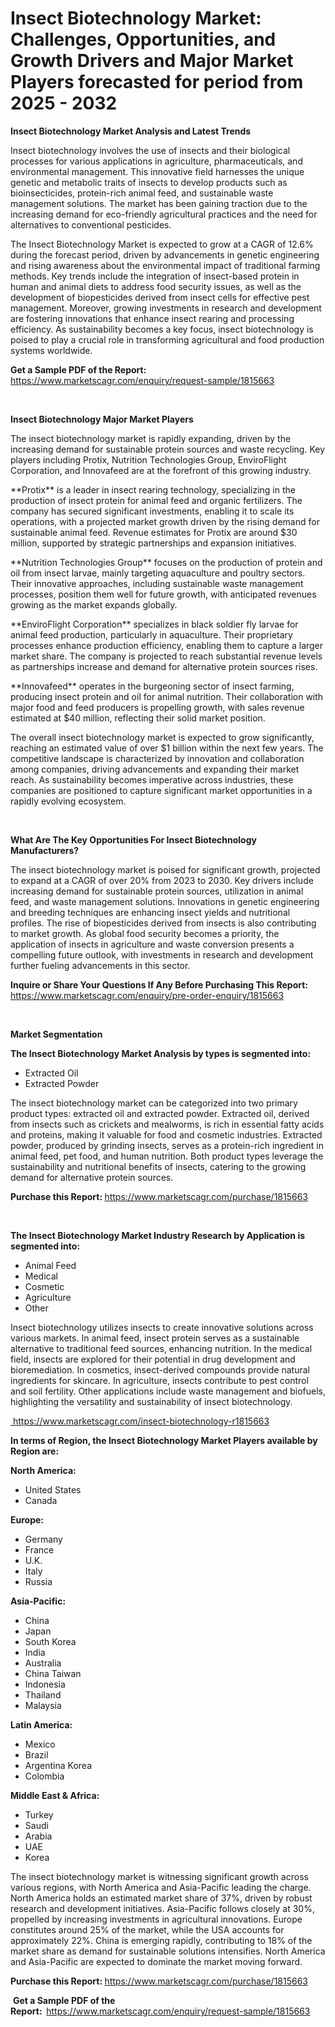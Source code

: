 <p><h1>Insect Biotechnology Market: Challenges, Opportunities, and Growth Drivers and Major Market Players forecasted for period from 2025 - 2032</h1></p><p><strong>Insect Biotechnology Market Analysis and Latest Trends</strong></p>
<p><p>Insect biotechnology involves the use of insects and their biological processes for various applications in agriculture, pharmaceuticals, and environmental management. This innovative field harnesses the unique genetic and metabolic traits of insects to develop products such as bioinsecticides, protein-rich animal feed, and sustainable waste management solutions. The market has been gaining traction due to the increasing demand for eco-friendly agricultural practices and the need for alternatives to conventional pesticides.</p><p>The Insect Biotechnology Market is expected to grow at a CAGR of 12.6% during the forecast period, driven by advancements in genetic engineering and rising awareness about the environmental impact of traditional farming methods. Key trends include the integration of insect-based protein in human and animal diets to address food security issues, as well as the development of biopesticides derived from insect cells for effective pest management. Moreover, growing investments in research and development are fostering innovations that enhance insect rearing and processing efficiency. As sustainability becomes a key focus, insect biotechnology is poised to play a crucial role in transforming agricultural and food production systems worldwide.</p></p>
<p><strong>Get a Sample PDF of the Report:&nbsp;</strong> <a href="https://www.marketscagr.com/enquiry/request-sample/1815663?utm_campaign=2517&utm_medium=2&utm_source=Github&utm_content=ia&utm_term=19042025&utm_id=insect-biotechnology">https://www.marketscagr.com/enquiry/request-sample/1815663</a></p>
<p>&nbsp;</p>
<p><strong>Insect Biotechnology Major Market Players</strong></p>
<p><p>The insect biotechnology market is rapidly expanding, driven by the increasing demand for sustainable protein sources and waste recycling. Key players including Protix, Nutrition Technologies Group, EnviroFlight Corporation, and Innovafeed are at the forefront of this growing industry.</p><p>**Protix** is a leader in insect rearing technology, specializing in the production of insect protein for animal feed and organic fertilizers. The company has secured significant investments, enabling it to scale its operations, with a projected market growth driven by the rising demand for sustainable animal feed. Revenue estimates for Protix are around $30 million, supported by strategic partnerships and expansion initiatives.</p><p>**Nutrition Technologies Group** focuses on the production of protein and oil from insect larvae, mainly targeting aquaculture and poultry sectors. Their innovative approaches, including sustainable waste management processes, position them well for future growth, with anticipated revenues growing as the market expands globally.</p><p>**EnviroFlight Corporation** specializes in black soldier fly larvae for animal feed production, particularly in aquaculture. Their proprietary processes enhance production efficiency, enabling them to capture a larger market share. The company is projected to reach substantial revenue levels as partnerships increase and demand for alternative protein sources rises.</p><p>**Innovafeed** operates in the burgeoning sector of insect farming, producing insect protein and oil for animal nutrition. Their collaboration with major food and feed producers is propelling growth, with sales revenue estimated at $40 million, reflecting their solid market position.</p><p>The overall insect biotechnology market is expected to grow significantly, reaching an estimated value of over $1 billion within the next few years. The competitive landscape is characterized by innovation and collaboration among companies, driving advancements and expanding their market reach. As sustainability becomes imperative across industries, these companies are positioned to capture significant market opportunities in a rapidly evolving ecosystem.</p></p>
<p>&nbsp;</p>
<p><strong>What Are The Key Opportunities For Insect Biotechnology Manufacturers?</strong></p>
<p><p>The insect biotechnology market is poised for significant growth, projected to expand at a CAGR of over 20% from 2023 to 2030. Key drivers include increasing demand for sustainable protein sources, utilization in animal feed, and waste management solutions. Innovations in genetic engineering and breeding techniques are enhancing insect yields and nutritional profiles. The rise of biopesticides derived from insects is also contributing to market growth. As global food security becomes a priority, the application of insects in agriculture and waste conversion presents a compelling future outlook, with investments in research and development further fueling advancements in this sector.</p></p>
<p><strong>Inquire or Share Your Questions If Any Before Purchasing This Report:</strong> <a href="https://www.marketscagr.com/enquiry/pre-order-enquiry/1815663?utm_campaign=2517&utm_medium=2&utm_source=Github&utm_content=ia&utm_term=19042025&utm_id=insect-biotechnology">https://www.marketscagr.com/enquiry/pre-order-enquiry/1815663</a></p>
<p>&nbsp;</p>
<p><strong>Market Segmentation</strong></p>
<p><strong>The Insect Biotechnology Market Analysis by types is segmented into:</strong></p>
<p><ul><li>Extracted Oil</li><li>Extracted Powder</li></ul></p>
<p><p>The insect biotechnology market can be categorized into two primary product types: extracted oil and extracted powder. Extracted oil, derived from insects such as crickets and mealworms, is rich in essential fatty acids and proteins, making it valuable for food and cosmetic industries. Extracted powder, produced by grinding insects, serves as a protein-rich ingredient in animal feed, pet food, and human nutrition. Both product types leverage the sustainability and nutritional benefits of insects, catering to the growing demand for alternative protein sources.</p></p>
<p><strong>Purchase this Report:&nbsp;</strong><a href="https://www.marketscagr.com/purchase/1815663?utm_campaign=2517&utm_medium=2&utm_source=Github&utm_content=ia&utm_term=19042025&utm_id=insect-biotechnology">https://www.marketscagr.com/purchase/1815663</a></p>
<p>&nbsp;</p>
<p><strong>The Insect Biotechnology Market Industry Research by Application is segmented into:</strong></p>
<p><ul><li>Animal Feed</li><li>Medical</li><li>Cosmetic</li><li>Agriculture</li><li>Other</li></ul></p>
<p><p>Insect biotechnology utilizes insects to create innovative solutions across various markets. In animal feed, insect protein serves as a sustainable alternative to traditional feed sources, enhancing nutrition. In the medical field, insects are explored for their potential in drug development and bioremediation. In cosmetics, insect-derived compounds provide natural ingredients for skincare. In agriculture, insects contribute to pest control and soil fertility. Other applications include waste management and biofuels, highlighting the versatility and sustainability of insect biotechnology.</p></p>
<p><a href="https://www.marketscagr.com/insect-biotechnology-r1815663?utm_campaign=2517&utm_medium=2&utm_source=Github&utm_content=ia&utm_term=19042025&utm_id=insect-biotechnology">&nbsp;https://www.marketscagr.com/insect-biotechnology-r1815663</a></p>
<p><strong>In terms of Region, the Insect Biotechnology Market Players available by Region are:</strong></p>
<p>
    <p> <strong> North America: </strong>
        <ul>
            <li>United States</li>
            <li>Canada</li>
        </ul>
        </p> 
    <p> <strong> Europe: </strong>
        <ul>
            <li>Germany</li>
            <li>France</li>
            <li>U.K.</li>
            <li>Italy</li>
            <li>Russia</li>
        </ul>
        </p> 
    <p> <strong> Asia-Pacific: </strong>
        <ul>
            <li>China</li>
            <li>Japan</li>
            <li>South Korea</li>
            <li>India</li>
            <li>Australia</li>
            <li>China Taiwan</li>
            <li>Indonesia</li>
            <li>Thailand</li>
            <li>Malaysia</li>
        </ul>
        </p> 
    <p> <strong> Latin America: </strong>
        <ul>
            <li>Mexico</li>
            <li>Brazil</li>
            <li>Argentina Korea</li>
            <li>Colombia</li>
        </ul>
        </p> 
    <p> <strong> Middle East & Africa: </strong>
        <ul>
            <li>Turkey</li>
            <li>Saudi</li>
            <li>Arabia</li>
            <li>UAE</li>
            <li>Korea</li>
        </ul>
    </p>
    </p>
<p><p>The insect biotechnology market is witnessing significant growth across various regions, with North America and Asia-Pacific leading the charge. North America holds an estimated market share of 37%, driven by robust research and development initiatives. Asia-Pacific follows closely at 30%, propelled by increasing investments in agricultural innovations. Europe constitutes around 25% of the market, while the USA accounts for approximately 22%. China is emerging rapidly, contributing to 18% of the market share as demand for sustainable solutions intensifies. North America and Asia-Pacific are expected to dominate the market moving forward.</p></p>
<p><strong>Purchase this Report: </strong><a href="https://www.marketscagr.com/purchase/1815663?utm_campaign=2517&utm_medium=2&utm_source=Github&utm_content=ia&utm_term=19042025&utm_id=insect-biotechnology">https://www.marketscagr.com/purchase/1815663</a></p>
<p>&nbsp;<strong>Get a Sample PDF of the Report:&nbsp;&nbsp;</strong><a href="https://www.marketscagr.com/enquiry/request-sample/1815663?utm_campaign=2517&utm_medium=2&utm_source=Github&utm_content=ia&utm_term=19042025&utm_id=insect-biotechnology">https://www.marketscagr.com/enquiry/request-sample/1815663</a></p>
<p><strong></strong></p>
<p><p></p><p></p><p></p></p>